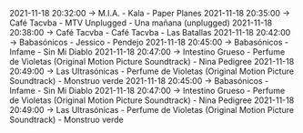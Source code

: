 2021-11-18 20:32:00 -> M.I.A. - Kala - Paper Planes
2021-11-18 20:35:00 -> Café Tacvba - MTV Unplugged - Una mañana (unplugged)
2021-11-18 20:38:00 -> Café Tacvba - Café Tacvba - Las Batallas
2021-11-18 20:42:00 -> Babasónicos - Jessico - Pendejo
2021-11-18 20:45:00 -> Babasónicos - Infame - Sin Mi Diablo
2021-11-18 20:47:00 -> Intestino Grueso - Perfume de Violetas (Original Motion Picture Soundtrack) - Nina Pedigree
2021-11-18 20:49:00 -> Las Ultrasónicas - Perfume de Violetas (Original Motion Picture Soundtrack) - Monstruo verde
2021-11-18 20:45:00 -> Babasónicos - Infame - Sin Mi Diablo
2021-11-18 20:47:00 -> Intestino Grueso - Perfume de Violetas (Original Motion Picture Soundtrack) - Nina Pedigree
2021-11-18 20:49:00 -> Las Ultrasónicas - Perfume de Violetas (Original Motion Picture Soundtrack) - Monstruo verde
